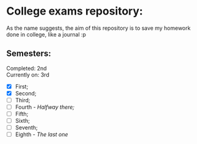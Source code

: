 # College exams repository:

As the name suggests, the aim of this repository is to save my homework done in college, like a journal :p

## Semesters:
Completed: 2nd<br>
Currently on: 3rd

- [x] First;
- [x] Second;
- [ ] Third;
- [ ] Fourth - _Halfway there;_
- [ ] Fifth;
- [ ] Sixth;
- [ ] Seventh;
- [ ] Eighth - _The last one_
